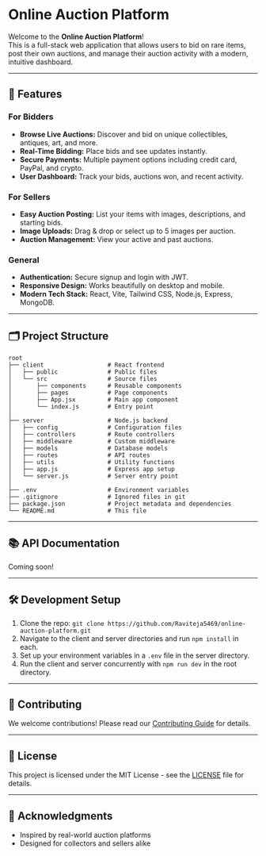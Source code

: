 # Online Auction Platform

Welcome to the **Online Auction Platform**!  
This is a full-stack web application that allows users to bid on rare items, post their own auctions, and manage their auction activity with a modern, intuitive dashboard.

---

## 🚀 Features

### For Bidders
- **Browse Live Auctions:** Discover and bid on unique collectibles, antiques, art, and more.
- **Real-Time Bidding:** Place bids and see updates instantly.
- **Secure Payments:** Multiple payment options including credit card, PayPal, and crypto.
- **User Dashboard:** Track your bids, auctions won, and recent activity.

### For Sellers
- **Easy Auction Posting:** List your items with images, descriptions, and starting bids.
- **Image Uploads:** Drag & drop or select up to 5 images per auction.
- **Auction Management:** View your active and past auctions.

### General
- **Authentication:** Secure signup and login with JWT.
- **Responsive Design:** Works beautifully on desktop and mobile.
- **Modern Tech Stack:** React, Vite, Tailwind CSS, Node.js, Express, MongoDB.

---

## 🗂️ Project Structure

```
root
├── client                  # React frontend
│   ├── public              # Public files
│   └── src                 # Source files
│       ├── components      # Reusable components
│       ├── pages           # Page components
│       ├── App.jsx         # Main app component
│       └── index.js        # Entry point
│
├── server                  # Node.js backend
│   ├── config              # Configuration files
│   ├── controllers         # Route controllers
│   ├── middleware          # Custom middleware
│   ├── models              # Database models
│   ├── routes              # API routes
│   ├── utils               # Utility functions
│   ├── app.js              # Express app setup
│   └── server.js           # Server entry point
│
├── .env                    # Environment variables
├── .gitignore              # Ignored files in git
├── package.json            # Project metadata and dependencies
└── README.md               # This file
```

---

## 📚 API Documentation

Coming soon!

---

## 🛠️ Development Setup

1. Clone the repo: `git clone https://github.com/Raviteja5469/online-auction-platform.git`
2. Navigate to the client and server directories and run `npm install` in each.
3. Set up your environment variables in a `.env` file in the server directory.
4. Run the client and server concurrently with `npm run dev` in the root directory.

---

## 🤝 Contributing

We welcome contributions! Please read our [Contributing Guide](CONTRIBUTING.md) for details.

---

## 📜 License

This project is licensed under the MIT License - see the [LICENSE](LICENSE) file for details.

---

## 👥 Acknowledgments

- Inspired by real-world auction platforms
- Designed for collectors and sellers alike
